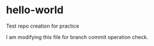 # hello-world
Test repo creation for practice

I am modifying this file for branch commit operation check.
